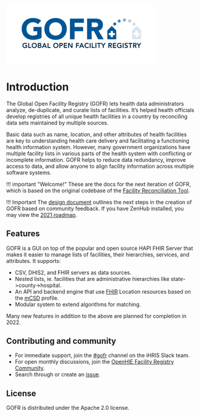 <img src="img/GOFR_RGB_high-res.png" width="400">

# Introduction

The Global Open Facility Registry (GOFR) lets health data administrators analyze, de-duplicate, and curate lists of facilities. It’s helped health officials develop registries of all unique health facilities in a country by reconciling data sets maintained by multiple sources.

Basic data such as name, location, and other attributes of health facilities are key to understanding health care delivery and facilitating a functioning health information system. However, many government organizations have multiple facility lists
in various parts of the health system with conflicting or incomplete information. GOFR helps to reduce data redundancy, improve access to data, and allow anyone to align facility information across multiple software systems.

!!! important "Welcome!"
    These are the docs for the next iteration of GOFR, which is based on the original codebase of the [Facility Reconciliation Tool](https://github.com/openhie/facility-recon).

!!! Important
    The [design document](https://docs.google.com/document/d/1LGzwyxDzH6BmnVn94-V2waCmr0igIhZxxTHD-wnBX50) outlines the next steps in the creation of GOFR based on community feedback. If you have ZenHub installed, you may view the [2021 roadmap](https://github.com/intrahealth/gofr/blob/master/LICENSE#workspaces/gofr-60495960906eba0017c751ea/roadmap?repos=346409080).

## Features

GOFR is a GUI on top of the popular and open source HAPI FHIR Server that makes it easier to manage lists of facilities, their hierarchies, services, and attributes. It supports:

* CSV, DHIS2, and FHIR servers as data sources.
* Nested lists, ie. facilities that are administrative hierarchies like state->county->hospital.
* An API and backend engine that use [FHIR](https://www.hl7.org/fhir/location.html) Location resources based on the [mCSD](http://wiki.ihe.net/index.php/Mobile_Care_Services_Discovery_(mCSD)) profile.
* Modular system to extend algorithms for matching.

Many new features in addition to the above are planned for completion in 2022.

## Contributing and community

* For immediate support, join the [#gofr](https://ihris.slack.com/archives/C01P3BX8FA7) channel on the iHRIS Slack team.
* For open monthly discussions, join the [OpenHIE Facility Registry Community](https://wiki.ohie.org/display/SUB/Facility+Registry+Community).
* Search through or create an [issue](https://github.com/intrahealth/gofr/issues).

## License

GOFR is distributed under the Apache 2.0 license.

